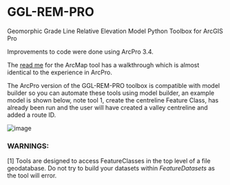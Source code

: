 # GGL-REM-PRO
Geomorphic Grade Line Relative Elevation Model Python Toolbox for ArcGIS Pro

Improvements to code were done using ArcPro 3.4.

The [read me](https://github.com/helstab/GGLREM) for the ArcMap tool has a walkthrough which is almost identical to the experience in ArcPro.

The ArcPro version of the GGL-REM-PRO toolbox is compatible with model builder so you can automate these tools using model builder, an example model is shown below, note tool 1, create the centreline Feature Class, has already been run and the user will have created a valley centreline and added a route ID.

![image](https://github.com/user-attachments/assets/d90a68a2-fd28-4bff-bc18-a3c2af75f8ec)

### WARNINGS:

[1] Tools are designed to access FeatureClasses in the top level of a file geodatabase. Do not try to build your datasets within _FeatureDatasets_ as the tool will error.
